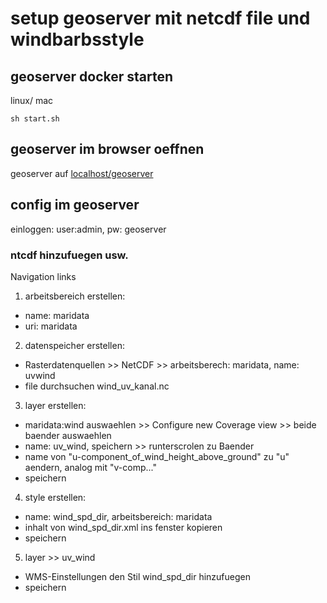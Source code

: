# setup geoserver mit netcdf file und windbarbsstyle

## geoserver docker starten

linux/ mac

```shell
sh start.sh
```

## geoserver im browser oeffnen

geoserver auf [localhost/geoserver](http://localhost/geoserver)

## config im geoserver

einloggen: user:admin, pw: geoserver

### ntcdf hinzufuegen usw.

Navigation links

1. arbeitsbereich erstellen:

- name: maridata
- uri: maridata

2. datenspeicher erstellen:

- Rasterdatenquellen >> NetCDF >> arbeitsberech: maridata, name: uvwind
- file durchsuchen wind_uv_kanal.nc

3. layer erstellen:

- maridata:wind auswaehlen >> Configure new Coverage view >> beide baender auswaehlen
- name: uv_wind, speichern >> runterscrolen zu Baender
- name von "u-component_of_wind_height_above_ground" zu "u" aendern, analog mit "v-comp..."
- speichern

4. style erstellen:

- name: wind_spd_dir, arbeitsbereich: maridata
- inhalt von wind_spd_dir.xml ins fenster kopieren
- speichern

5. layer >> uv_wind

- WMS-Einstellungen den Stil wind_spd_dir hinzufuegen
- speichern
